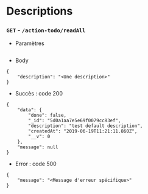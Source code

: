 # Descriptions

### `GET` - `/action-todo/readAll`

* Paramètres
```
```

* Body
```
{
    "description": "<Une description>"
}
```

* Succès : code 200
```
{
    "data": {
        "done": false,
        "_id": "5d0a1aa7e5e69f0079cc83ef",
        "description": "test default description",
        "createdAt": "2019-06-19T11:21:11.860Z",
        "__v": 0
    },
    "message": null
}
```
* Error : code 500
```
{
    "message": "<Message d'erreur spécifique>"
}
```
